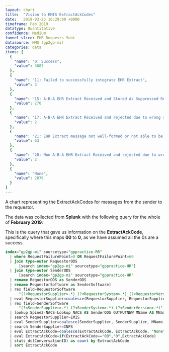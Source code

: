 ```yaml
---
layout: chart
title:  "Vision to EMIS ExtractAckCodes"
date:   2019-03-25 16:29:00 +0000
timeframe: Feb 2019
datatype: Quantitative
confidence: Medium
funnel_slice: EHR Requests Sent
datasource: NMS (gp2gp-mi)
categories: data
items: [
  {
    "name": "0: Success",
    "value": 3887
  },
  {
    "name": "11: Failed to successfully integrate EHR Extract",
    "value": 3
  },
  {
    "name": "15: A-B-A EHR Extract Received and Stored As Suppressed Record",
    "value": 270
  },
  {
    "name": "17: A-B-A EHR Extract Received and rejected due to wrong record or wrong patient",
    "value": 2
  },
  {
    "name": "21: EHR Extract message not well-formed or not able to be processed",
    "value": 63
  },
  {
    "name": "28: Non A-B-A EHR Extract Received and rejected due to wrong record or wrong patient",
    "value": 2
  },
  {
    "name": "None",
    "value": 2876
  }
]
---
```

A chart representing the ExtractAckCodes for messages from the sender to the requestor.

The data was collected from **Splunk** with the following query for the whole of **February 2019**:

This is the query that gave us information on the **ExtractAckCode**, specifically where this maps **00** to **0**, as we have assumed all the 0s are a success.
```sql
index="gp2gp-mi" sourcetype="gppractice-RR"     
  | where RequestFailurePoint=0 OR RequestFailurePoint=60      
  | join type=outer RequestorODS
      [search index="gp2gp-mi" sourcetype="gppractice-HR"]      
  | join type=outer SenderODS          
      [search index="gp2gp-mi" sourcetype="gppractice-HR"            
  | rename RequestorODS as SenderODS            
  | rename RequestorSoftware as SenderSoftware]     
  | rex field=RequestorSoftware        
      "(?<RequestorSupplier>.*)_(?<RequestorSystem>.*)_(?<RequestorVersion>.*)"     
  | eval RequestorSupplier=coalesce(RequestorSupplier, RequestorSupplier, "Unknown")     
  | rex field=SenderSoftware        
      "(?<SenderSupplier>.*)_(?<SenderSystem>.*)_(?<SenderVersion>.*)"     
  | lookup Spine2-NACS-Lookup NACS AS SenderODS OUTPUTNEW MName AS MName     
  | search RequestorSupplier=EMIS 
  | eval SenderSupplier=coalesce(SenderSupplier, SenderSupplier, MName, MName, "Unknown")     
  | search SenderSupplier=INPS 
  | eval ExtractAckCode=coalesce(ExtractAckCode, ExtractAckCode, "None")
  | eval ExtractAckCode=if(ExtractAckCode=="00","0",ExtractAckCode)
  | stats dc(ConversationID) as count by ExtractAckCode 
  | sort ExtractAckCode
```

